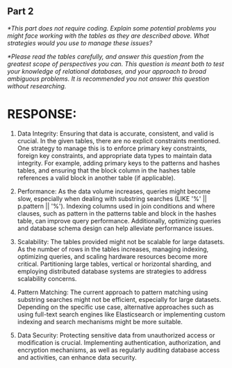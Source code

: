 ## Part 2

_\*This part does not require coding. Explain some potential problems you might face working with the tables as they are described above. What strategies would you use to manage these issues?_

_\*Please read the tables carefully, and answer this question from the greatest scope of perspectives you can. This question is meant both to test your knowledge of relational databases, and your approach to broad ambiguous problems. It is recommended you not answer this question without researching._

# RESPONSE:

1. Data Integrity: Ensuring that data is accurate, consistent, and valid is crucial. In the given tables, there are no explicit constraints mentioned. One strategy to manage this is to enforce primary key constraints, foreign key constraints, and appropriate data types to maintain data integrity. For example, adding primary keys to the patterns and hashes tables, and ensuring that the block column in the hashes table references a valid block in another table (if applicable).

2. Performance: As the data volume increases, queries might become slow, especially when dealing with substring searches (LIKE '%' || p.pattern || '%'). Indexing columns used in join conditions and where clauses, such as pattern in the patterns table and block in the hashes table, can improve query performance. Additionally, optimizing queries and database schema design can help alleviate performance issues.

3. Scalability: The tables provided might not be scalable for large datasets. As the number of rows in the tables increases, managing indexing, optimizing queries, and scaling hardware resources become more critical. Partitioning large tables, vertical or horizontal sharding, and employing distributed database systems are strategies to address scalability concerns.

4. Pattern Matching: The current approach to pattern matching using substring searches might not be efficient, especially for large datasets. Depending on the specific use case, alternative approaches such as using full-text search engines like Elasticsearch or implementing custom indexing and search mechanisms might be more suitable.

5. Data Security: Protecting sensitive data from unauthorized access or modification is crucial. Implementing authentication, authorization, and encryption mechanisms, as well as regularly auditing database access and activities, can enhance data security.
